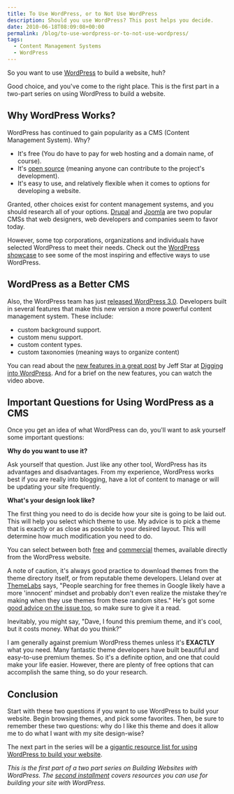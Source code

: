 ```yaml
---
title: To Use WordPress, or to Not Use WordPress
description: Should you use WordPress? This post helps you decide.
date: 2010-06-18T08:09:08+00:00
permalink: /blog/to-use-wordpress-or-to-not-use-wordpress/
tags:
  - Content Management Systems
  - WordPress
---
```


So you want to use [WordPress](http://wordpress.org) to build a website, huh?

Good choice, and you've come to the right place. This is the first part in a two-part series on using WordPress to build a website.

## Why WordPress Works?

WordPress has continued to gain popularity as a CMS (Content Management System). Why?

  * It's free (You do have to pay for web hosting and a domain name, of course).
  * It's [open source](http://en.wikipedia.org/wiki/Open_source) (meaning anyone can contribute to the project's development).
  * It's easy to use, and relatively flexible when it comes to options for developing a website.

Granted, other choices exist for content management systems, and you should research all of your options. [Drupal](http://drupal.org/) and [Joomla](http://www.joomla.org/) are two popular CMSs that web designers, web developers and companies seem to favor today.

However, some top corporations, organizations and individuals have selected WordPress to meet their needs. Check out the [WordPress showcase](http://wordpress.org/showcase/) to see some of the most inspiring and effective ways to use WordPress.

## WordPress as a Better CMS

Also, the WordPress team has just [released WordPress 3.0](http://wordpress.org/development/2010/06/thelonious/). Developers built in several features that make this new version a more powerful content management system. These include:

  * custom background support.
  * custom menu support.
  * custom content types.
  * custom taxonomies (meaning ways to organize content)

You can read about the [new features in a great post](http://digwp.com/2010/05/guide-new-features-wordpress-3/) by Jeff Star at [Digging into WordPress](http://digwp.com/). And for a brief on the new features, you can watch the video above.

## Important Questions for Using WordPress as a CMS

Once you get an idea of what WordPress can do, you'll want to ask yourself some important questions:

**Why do you want to use it?**

Ask yourself that question. Just like any other tool, WordPress has its advantages and disadvantages. From my experience, WordPress works best if you are really into blogging, have a lot of content to manage or will be updating your site frequently.

**What's your design look like?**

The first thing you need to do is decide how your site is going to be laid out. This will help you select which theme to use. My advice is to pick a theme that is exactly or as close as possible to your desired layout. This will determine how much modification you need to do.

You can select between both [free](http://wordpress.org/extend/themes/) and [commercial](http://wordpress.org/extend/themes/commercial/) themes, available directly from the WordPress website.

A note of caution, it's always good practice to download themes from the theme directory itself, or from reputable theme developers. Lleland over at [ThemeLabs](http://www.themelab.com/) says, "People searching for free themes in Google likely have a more 'innocent' mindset and probably don't even realize the mistake they're making when they use themes from these random sites." He's got some [good advice on the issue too](http://www.themelab.com/2009/12/08/stop-downloading-wordpress-themes-from-shady-sites/), so make sure to give it a read.

Inevitably, you might say, "Dave, I found this premium theme, and it's cool, but it costs money. What do you think?"

I am generally against premium WordPress themes unless it's **EXACTLY** what you need. Many fantastic theme developers have built beautiful and easy-to-use premium themes. So it's a definite option, and one that could make your life easier. However, there are plenty of free options that can accomplish the same thing, so do your research.

## Conclusion

Start with these two questions if you want to use WordPress to build your website. Begin browsing themes, and pick some favorites. Then, be sure to remember these two questions: why do I like this theme and does it allow me to do what I want with my site design-wise?

The next part in the series will be a [gigantic resource list for using WordPress to build your website](http://davidakennedy.com/2010/31-resources-for-powering-a-website-with-wordpress/).

_This is the first part of a two part series on Building Websites with WordPress. The_ [_second installment_](http://davidakennedy.com/2010/31-resources-for-powering-a-website-with-wordpress/) _covers resources you can use for building your site with WordPress._
